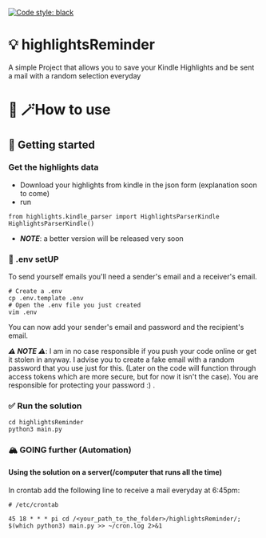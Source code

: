 [![Code style: black](https://img.shields.io/badge/code%20style-black-000000.svg)](https://github.com/psf/black)

# 💡 highlightsReminder
A simple Project that allows you to save your Kindle Highlights and be sent a mail with a random selection everyday


# 🔧 🪄How to use

## 🚀 Getting started 

### Get the highlights data
- Download your highlights from kindle in the json form (explanation soon to come)
- run 
```python3
from highlights.kindle_parser import HighlightsParserKindle
HighlightsParserKindle()
```
- ___NOTE___: a better version will be released very soon

### 📝 .env setUP 

To send yourself emails you'll need a sender's email and a receiver's email.

```shell
# Create a .env
cp .env.template .env
# Open the .env file you just created
vim .env
```

You can now add your sender's email and password and the recipient's email.

___⚠️ NOTE ⚠️___: I am in no case responsible if you push your code online or get it stolen in anyway. I advise you to create a fake email with a random password that you use just for this. (Later on the code will function through access tokens which are more secure, but for now it isn't the case). You are responsible for protecting your password :)
. 
### ✅ Run the solution 

```shell
cd highlightsReminder
python3 main.py
```

### 🏔 GOING further (Automation) 

#### Using the solution on a server(/computer that runs all the time)

In crontab add the following line to receive a mail everyday at 6:45pm:

```crontab
# /etc/crontab

45 18 * * * pi cd /<your_path_to_the_folder>/highlightsReminder/; $(which python3) main.py >> ~/cron.log 2>&1

```
